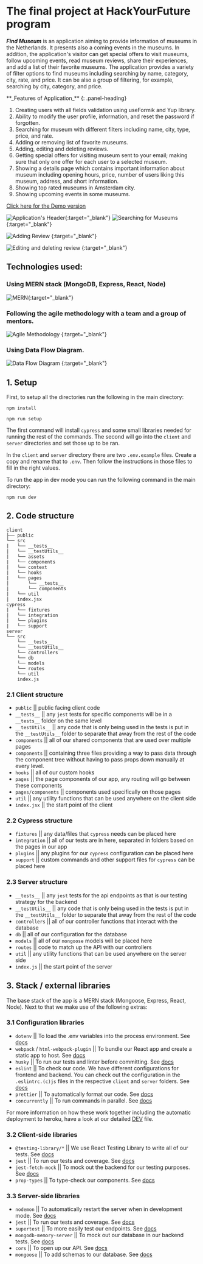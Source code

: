 # The final project at HackYourFuture program

**_Find Museum_** is an application aiming to provide information of museums in the Netherlands. It presents also a coming events in the museums\. In addition, the application's visitor can get special offers to visit museums, follow upcoming events, read museum reviews, share their experiences, and add a list of their favorite museums. The application provides a variety of filter options to find museums including searching by name, category, city, rate, and price. It can be also a group of filtering, for example, searching by city, category, and price.

<div class="panel panel-danger">
**_Features of Application_**
{: .panel-heading}
<div class="panel-body">

1. Creating users with all fields validation using useFormik and Yup library.
2. Ability to modify the user profile, information, and reset the password if forgotten.
3. Searching for museum with different filters including name, city, type, price, and rate.
4. Adding or removing list of favorite museums.
5. Adding, editing and deleting reviews.
6. Getting special offers for visiting museum sent to your email; making sure that only one offer for each user to a selected museum.
7. Showing a details page which contains important information about museum including opening hours, price, number of users liking this museum, address, and short information.
8. Showing top rated museums in Amsterdam city.
9. Showing upcoming events in some museums.
</div>
</div>

[Click here for the Demo version](https://vimeo.com/828049139?share=copy) 

![Application's Header](client/src/assets/Images-readme/NAV.png "Application's Header"){:target="\_blank"}
![Searching for Museums](client/src/assets/Images-readme/searching-museums.png "Searching for Museums"){:target="\_blank"}

![Adding Review](client/src/assets/Images-readme/showing-adding-review.png "Adding Review") {:target="\_blank"}

![Editing and deleting review](client/src/assets/Images-readme/eadit-delet-review.png "Editing and deleting review") {:target="\_blank"}

## Technologies used:

### <i class="fab fa-gitlab fa-fw" style="color:rgb(107,79,187); font-size:.85em" aria-hidden="true"></i> Using MERN stack (MongoDB, Express, React, Node)

![MERN](client/src/assets/Images-readme/MERN.png "MERN"){:target="_blank"}

### <i class="fab fa-gitlab fa-fw" style="color:rgb(107,79,187); font-size:.85em" aria-hidden="true"></i> Following the agile methodology with a team and a group of mentors.

![Agile Methodology](client/src/assets/Images-readme/agile%20methodology.png "Agile Methodology") {:target="_blank"}

### <i class="fab fa-gitlab fa-fw" style="color:rgb(107,79,187); font-size:.85em" aria-hidden="true"></i> Using Data Flow Diagram.

![Data Flow Diagram](client/src/assets/Images-readme/Data-Flow-Diagram.png "Data Flow Diagram") {:target="_blank"}

## 1. Setup

First, to setup all the directories run the following in the main directory:

`npm install`

`npm run setup`

The first command will install `cypress` and some small libraries needed for running the rest of the commands. The second will go into the `client` and `server` directories and set those up to be ran.

In the `client` and `server` directory there are two `.env.example` files. Create a copy and rename that to `.env`. Then follow the instructions in those files to fill in the right values.

To run the app in dev mode you can run the following command in the main directory:

`npm run dev`

## 2. Code structure

```
client
├── public
└── src
|   └── __tests__
|   └── __testUtils__
|   └── assets
|   └── components
|   └── context
|   └── hooks
|   └── pages
|       └── __tests__
|       └── components
|   └── util
|   index.jsx
cypress
|   └── fixtures
|   └── integration
|   └── plugins
|   └── support
server
└── src
    └── __tests__
    └── __testUtils__
    └── controllers
    └── db
    └── models
    └── routes
    └── util
    index.js
```

### 2.1 Client structure

- `public` || public facing client code
- `__tests__` || any `jest` tests for specific components will be in a `__tests__` folder on the same level
- `__testUtils__` || any code that is only being used in the tests is put in the `__testUtils__` folder to separate that away from the rest of the code
- `components` || all of our shared components that are used over multiple pages
- `components` || containing three files providing a way to pass data through the component tree without having to pass props down manually at every level.
- `hooks` || all of our custom hooks
- `pages` || the page components of our app, any routing will go between these components
- `pages/components` || components used specifically on those pages
- `util` || any utility functions that can be used anywhere on the client side
- `index.jsx` || the start point of the client

### 2.2 Cypress structure

- `fixtures` || any data/files that `cypress` needs can be placed here
- `integration` || all of our tests are in here, separated in folders based on the pages in our app
- `plugins` || any plugins for our `cypress` configuration can be placed here
- `support` || custom commands and other support files for `cypress` can be placed here

### 2.3 Server structure

- `__tests__` || any `jest` tests for the api endpoints as that is our testing strategy for the backend
- `__testUtils__` || any code that is only being used in the tests is put in the `__testUtils__` folder to separate that away from the rest of the code
- `controllers` || all of our controller functions that interact with the database
- `db` || all of our configuration for the database
- `models` || all of our `mongoose` models will be placed here
- `routes` || code to match up the API with our controllers
- `util` || any utility functions that can be used anywhere on the server side
- `index.js` || the start point of the server

## 3. Stack / external libraries

The base stack of the app is a MERN stack (Mongoose, Express, React, Node). Next to that we make use of the following extras:

### 3.1 Configuration libraries

- `dotenv` || To load the .env variables into the process environment. See [docs](https://www.npmjs.com/package/dotenv)
- `webpack` / `html-webpack-plugin` || To bundle our React app and create a static app to host. See [docs](https://webpack.js.org/)
- `husky` || To run our tests and linter before committing. See [docs](https://typicode.github.io/husky/#/)
- `eslint` || To check our code. We have different configurations for frontend and backend. You can check out the configuration in the `.eslintrc.(c)js` files in the respective `client` and `server` folders. See [docs](https://eslint.org/)
- `prettier` || To automatically format our code. See [docs](https://prettier.io/)
- `concurrently` || To run commands in parallel. See [docs](https://github.com/open-cli-tools/concurrently#readme)

For more information on how these work together including the automatic deployment to heroku, have a look at our detailed [DEV](./DEV.md) file.

### 3.2 Client-side libraries

- `@testing-library/*` || We use React Testing Library to write all of our tests. See [docs](https://testing-library.com/docs/react-testing-library/intro/)
- `jest` || To run our tests and coverage. See [docs](https://jestjs.io/)
- `jest-fetch-mock` || To mock out the backend for our testing purposes. See [docs](https://github.com/jefflau/jest-fetch-mock#readme)
- `prop-types` || To type-check our components. See [docs](https://github.com/facebook/prop-types)

### 3.3 Server-side libraries

- `nodemon` || To automatically restart the server when in development mode. See [docs](https://nodemon.io/)
- `jest` || To run our tests and coverage. See [docs](https://jestjs.io/)
- `supertest` || To more easily test our endpoints. See [docs](https://github.com/visionmedia/supertest#readme)
- `mongodb-memory-server` || To mock out our database in our backend tests. See [docs](https://github.com/nodkz/mongodb-memory-server)
- `cors` || To open up our API. See [docs](https://github.com/expressjs/cors#readme)
- `mongoose` || To add schemas to our database. See [docs](https://mongoosejs.com/)

